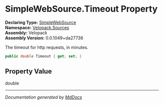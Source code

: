 ﻿<!--  
  <auto-generated>   
    The contents of this file were generated by a tool.  
    Changes to this file may be list if the file is regenerated  
  </auto-generated>   
-->

# SimpleWebSource.Timeout Property

**Declaring Type:** [SimpleWebSource](../index.md)  
**Namespace:** [Velopack.Sources](../../index.md)  
**Assembly:** Velopack  
**Assembly Version:** 0.0.1049+da27736

 The timeout for http requests, in minutes. 

```csharp
public double Timeout { get; set; }
```

## Property Value

double

___

*Documentation generated by [MdDocs](https://github.com/ap0llo/mddocs)*
